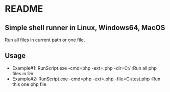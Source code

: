 # README

## Simple shell runner in Linux, Windows64, MacOS

Run all files in current path or one file.

## Usage
* Example#1: RunScript.exe -cmd=php -ext=.php -dir=C:/  :Run all php files in Dir
* Example#2: RunScript.exe -cmd=php -ext=.php -file=C:/test.php  :Run this one php file
